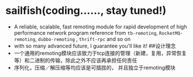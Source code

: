 # sailfish(coding......, stay tuned!)
* A reliable, scalable, fast remoting module for rapid development of high performance network program reference from `tb-remoting`, `RocketMQ-remoting`, `dubbo-remoting` , `thrift-rpc` and so on
* with so many advanced future,  I guarantee you'll like it!
##设计理念
* 一个通用的remoting模块应该致力于tcp连接的管理（新建，复用，异常恢复等）和二进制的传输，除此之外不应该再承担任何责任
* 序列化，压缩／解压缩等均应该是可插拔的， 并且独立于remoting模块